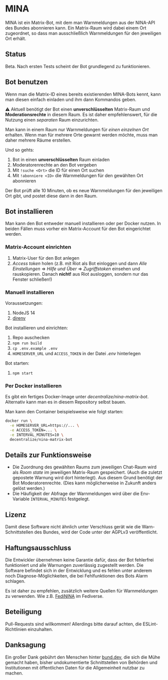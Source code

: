 # MINA

MINA ist ein Matrix-Bot, mit dem man Warnmeldungen aus der NINA-API des Bundes abonnieren kann. Ein Matrix-Raum wird dabei einem Ort zugeordnet, so dass man ausschließlich Warnmeldungen für den jeweiligen Ort erhält.

## Status

Beta. Nach ersten Tests scheint der Bot grundlegend zu funktionieren.

## Bot benutzen

Wenn man die Matrix-ID eines bereits existierenden MINA-Bots kennt, kann man diesen einfach einladen und ihm dann Kommandos geben.

:warning: Aktuell benötigt der Bot einen **unverschlüsselten** Matrix-Raum und **Moderationsrechte** in diesem Raum. Es ist daher empfehlenswert, für die Nutzung einen _separaten_ Raum einzurichten.

Man kann in einem Raum nur Warnmeldungen für _einen einzelnen Ort_ erhalten. Wenn man für mehrere Orte gewarnt werden möchte, muss man daher mehrere Räume erstellen.

Und so gehts:

1. Bot in einen **unverschlüsselten** Raum einladen
1. Moderatorenrechte an den Bot vergeben
1. Mit `!suche <Ort>` die ID für einen Ort suchen
1. Mit `!abonniere <ID>` die Warnmeldungen für den gewählten Ort abonnieren

Der Bot prüft alle 10 Minuten, ob es neue Warnmeldungen für den jeweiligen Ort gibt, und postet diese dann in den Raum.

## Bot installieren

Man kann den Bot entweder manuell installieren oder per Docker nutzen. In beiden Fällen muss vorher ein Matrix-Account für den Bot eingerichtet werden.

### Matrix-Account einrichten

1. Matrix-User für den Bot anlegen
2. _Access token_ holen (z.B. mit Riot als Bot einloggen und dann _Alle Einstellungen_ => _Hilfe und Über_ => _Zugriffstoken_ einsehen und rauskopieren. Danach **nicht!** aus Riot ausloggen, sondern nur das Fenster schließen!)

### Manuell installieren

Voraussetzungen:

1. NodeJS 14
1. [direnv](https://direnv.net/)

Bot installieren und einrichten:

1. Repo auschecken
1. `npm run build`
1. `cp .env.example .env`
1. `HOMESERVER_URL` und `ACCESS_TOKEN` in der Datei _.env_ hinterlegen

Bot starten:

1. `npm start`

### Per Docker installieren

Es gibt ein fertiges Docker-Image unter _decentralize/nina-matrix-bot_. Alternativ kann man es in diesem Repository selbst bauen.

Man kann den Container beispielsweise wie folgt starten:

```bash
docker run \
  -e HOMESERVER_URL=https://... \
  -e ACCESS_TOKEN=... \
  -e INTERVAL_MINUTES=10 \
  decentralize/nina-matrix-bot
```

## Details zur Funktionsweise

- Die Zuordnung des gewählten Raums zum jeweiligen Chat-Raum wird als _Room state_ im jeweiligen Matrix-Raum gespeichert. (Auch die zuletzt gepostete Warnung wird dort hinterlegt). Aus diesem Grund benötigt der Bot Moderatorenrechte. (Dies kann möglicherweise in Zukunft anders gelöst werden.)
- Die Häufigkeit der Abfrage der Warnmeldungen wird über die Env-Variable `INTERVAL_MINUTES` festgelegt.

## Lizenz

Damit diese Software nicht ähnlich unter Verschluss gerät wie die Warn-Schnittstellen des Bundes, wird der Code unter der AGPLv3 veröffentlicht.

## Haftungsausschluss

Die Entwickler übernehmen keine Garantie dafür, dass der Bot fehlerfrei funktioniert und alle Warnungen zuverlässig zugestellt werden. Die Software befindet sich in der Entwicklung und es fehlen unter anderem noch Diagnose-Möglichkeiten, die bei Fehlfunktionen des Bots Alarm schlagen.

Es ist daher zu empfehlen, zusätzlich weitere Quellen für Warnmeldungen zu verwenden. Wie z.B. [FediNINA](https://meta.prepedia.org/wiki/FediNINA) im Fediverse.

## Beteiligung

Pull-Requests sind willkommen! Allerdings bitte darauf achten, die ESLint-Richtlinien einzuhalten.

## Danksagung

Ein großer Dank gebührt den Menschen hinter [bund.dev](https://bund.dev), die sich die Mühe gemacht haben, bisher undokumentierte Schnittstellen von Behörden und Institutionen mit öffentlichen Daten für die Allgemeinheit nutzbar zu machen.
